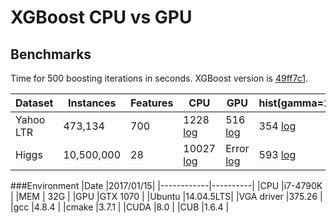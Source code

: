 # XGBoost CPU vs GPU

## Benchmarks

Time for 500 boosting iterations in seconds. XGBoost version is [49ff7c1](https://github.com/dmlc/xgboost/tree/49ff7c1649eef4cec97c1569f1d8720f0050d72b).

|Dataset | Instances | Features | CPU | GPU | hist(gamma=1) | hist(gamma=0) |
|--- | --- | --- | --- | --- | --- | --- |
|Yahoo LTR | 473,134 | 700 | 1228 [log](xgboost/xgboost_yahoo_speed.log)| 516 [log](xgboost/xgboost_gpu_yahoo_speed.log)| 354 [log](xgboost/xgboost_hist_gamma_1_yahoo_speed.log)| 394 [log](xgboost/xgboost_hist_yahoo_speed.log)|
|Higgs | 10,500,000 | 28 | 10027 [log](xgboost/xgboost_higgs_speed.log)| Error [log](xgboost/xgboost_gpu_higgs_speed.log)| 593 [log](xgboost/xgboost_hist_gamma_1_higgs_speed.log)| 639 [log](xgboost/xgboost_hist_higgs_speed.log)|


###Environment
|Date        |2017/01/15|
|------------|----------|
|CPU         |i7-4790K  |
|MEM         |     32G  |
|GPU         |GTX 1070  |
|Ubuntu      |14.04.5LTS|
|VGA driver  |375.26    |
|gcc         |4.8.4     |
|cmake       |3.7.1     |
|CUDA        |8.0       |
|CUB         |1.6.4     |
